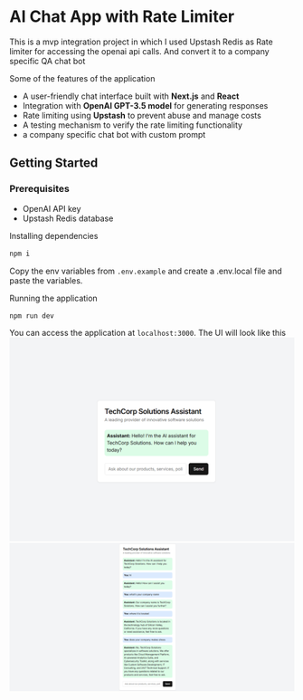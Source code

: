 # AI Chat App with Rate Limiter

This is a mvp integration project in which I used Upstash Redis as Rate limiter for accessing the openai api calls.
And convert it to a company specific QA chat bot

Some of the features of the application

- A user-friendly chat interface built with **Next.js** and **React**
- Integration with **OpenAI GPT-3.5 model** for generating responses
- Rate limiting using **Upstash** to prevent abuse and manage costs
- A testing mechanism to verify the rate limiting functionality
- a company specific chat bot with custom prompt

## Getting Started

### Prerequisites

- OpenAI API key
- Upstash Redis database

Installing dependencies

```bash
npm i
```

Copy the env variables from `.env.example` and create a .env.local file and paste the variables.

Running the application
```bash
npm run dev
```

You can access the application at `localhost:3000`. The UI will look like this
![app-ui](./public/ui.png)
![app-ui-with-prompt](./public/qa-ui.png)
